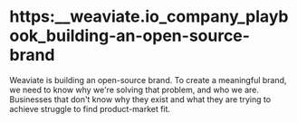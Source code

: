 # https:\_\_weaviate.io_company_playbook_building-an-open-source-brand

Weaviate is building an open-source brand. To create a meaningful brand, we need to know why we're solving that problem, and who we are. Businesses that don't know why they exist and what they are trying to achieve struggle to find product-market fit.
